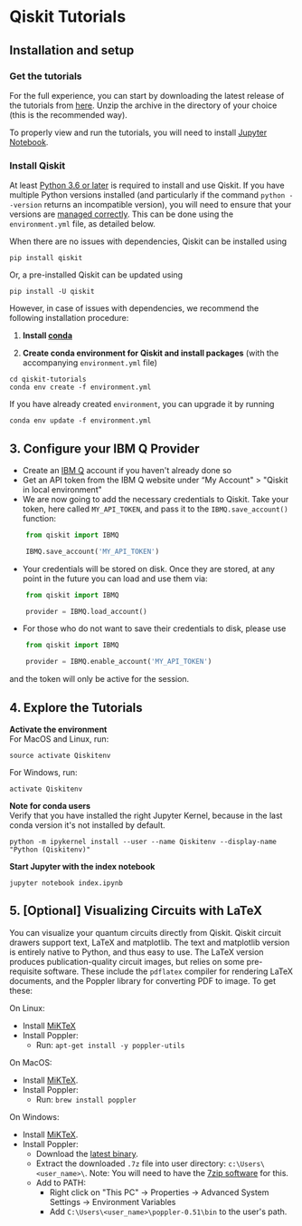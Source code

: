 # Qiskit Tutorials

## Installation and setup

### Get the tutorials

For the full experience, you can start by downloading the latest release of the
tutorials from [here](https://github.com/Qiskit/qiskit-iqx-tutorials/releases).
Unzip the archive in the directory of your choice (this is the recommended
way).

To properly view and run the tutorials, you will need to install [Jupyter
Notebook](https://jupyter.readthedocs.io/en/latest/install.html).

### Install Qiskit

At least [Python 3.6 or later](https://www.python.org/downloads/) is required
to install and use Qiskit. If you have multiple Python versions installed (and
particularly if the command `python --version` returns an incompatible
version), you will need to ensure that your versions are [managed
correctly](https://conda.io/projects/conda/en/latest/user-guide/getting-started.html#managing-python).
This can be done using the `environment.yml` file, as detailed below.

When there are no issues with dependencies, Qiskit can be installed using

```
pip install qiskit
```

Or, a pre-installed Qiskit can be updated using

```
pip install -U qiskit
```

However, in case of issues with dependencies, we recommend the following
installation procedure:

1. **Install [conda](https://conda.io/docs/index.html)**

2. **Create conda environment for Qiskit and install packages** (with the
   accompanying `environment.yml` file)

```
cd qiskit-tutorials
conda env create -f environment.yml
```

If you have already created `environment`, you can upgrade it by running

```
conda env update -f environment.yml
```


## 3. Configure your IBM Q Provider

-  Create an [IBM Q](https://quantumexperience.ng.bluemix.net) account if
   you haven't already done so
-  Get an API token from the IBM Q website under “My Account" > "Qiskit in
   local environment"
-  We are now going to add the necessary credentials to Qiskit. Take your
   token, here called `MY_API_TOKEN`, and pass it to the `IBMQ.save_account()`
   function:

```python
    from qiskit import IBMQ

    IBMQ.save_account('MY_API_TOKEN')
```

-  Your credentials will be stored on disk. Once they are stored, at any point
   in the future you can load and use them via:

```python
    from qiskit import IBMQ

    provider = IBMQ.load_account()
```

-  For those who do not want to save their credentials to disk, please use

```python
    from qiskit import IBMQ

    provider = IBMQ.enable_account('MY_API_TOKEN')
```

and the token will only be active for the session.


## 4. Explore the Tutorials

**Activate the environment**<BR>
For MacOS and Linux, run:

```
source activate Qiskitenv
```

For Windows, run:

```
activate Qiskitenv
```
**Note for conda users**<BR>
Verify that you have installed the right Jupyter Kernel, because in the last
conda version it's not installed by default.

```
python -m ipykernel install --user --name Qiskitenv --display-name "Python (Qiskitenv)"
```

**Start Jupyter with the index notebook**<BR>

```
jupyter notebook index.ipynb
```

## 5. [Optional] Visualizing Circuits with LaTeX
You can visualize your quantum circuits directly from Qiskit. Qiskit circuit
drawers support text, LaTeX and matplotlib. The text and matplotlib version is
entirely native to Python, and thus easy to use. The LaTeX version produces
publication-quality circuit images, but relies on some pre-requisite software.
These include the `pdflatex` compiler for rendering LaTeX documents, and the
Poppler library for converting PDF to image. To get these:

On Linux:

- Install [MiKTeX](https://miktex.org/download#unx)
- Install Poppler:
	- Run: `apt-get install -y poppler-utils`

On MacOS:

- Install [MiKTeX](https://miktex.org/download).
- Install Poppler:
	- Run: `brew install poppler`

On Windows:

- Install [MiKTeX](https://miktex.org/download).
- Install Poppler:
	- Download the [latest binary](http://blog.alivate.com.au/wp-content/uploads/2017/01/poppler-0.51_x86.7z).
	- Extract the downloaded `.7z` file into user directory: `c:\Users\<user_name>\`.
Note: You will need to have the [7zip software](https://www.7-zip.org/download.html) for this.
	- Add to PATH:
		- Right click on "This PC" -> Properties -> Advanced System Settings -> Environment Variables
		- Add `C:\Users\<user_name>\poppler-0.51\bin` to the user's path.

